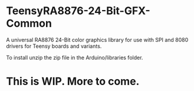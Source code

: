# TeensyRA8876-24-Bit-GFX-Common
A universal RA8876 24-Bit color graphics library for use with SPI and 8080 drivers for Teensy boards and variants.

To install unzip the zip file in the Arduino/libraries folder.

# This is WIP. More to come.
 
